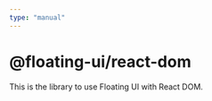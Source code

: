 ```yaml
---
type: "manual"
---
```


# @floating-ui/react-dom

This is the library to use Floating UI with React DOM.

